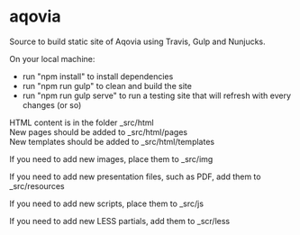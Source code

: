 # aqovia
Source to build static site of Aqovia using Travis, Gulp and Nunjucks.

On your local machine:
* run "npm install" to install dependencies
* run "npm run gulp" to clean and build the site
* run "npm run gulp serve" to run a testing site that will refresh with every changes (or so)

HTML content is in the folder _src/html  
New pages should be added to _src/html/pages  
New templates should be added to _src/html/templates

If you need to add new images, place them to _src/img

If you need to add new presentation files, such as PDF, add them to _src/resources

If you need to add new scripts, place them to _src/js

If you need to add new LESS partials, add them to _scr/less
